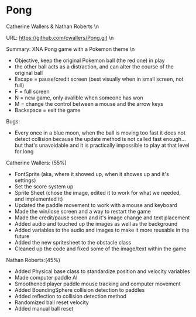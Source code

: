 # Pong
Catherine Wallers & Nathan Roberts \n

URL:  https://github.com/cwallers/Pong.git \n

Summary:  XNA Pong game with a Pokemon theme \n
 - Objective, keep the original Pokemon ball (the red one) in play
 - the other ball acts as a distraction, and can alter the course of the original ball
 - Escape = pause/credit screen (best visually when in small screen, not full)
 - F = full screen
 - N = new game, only avalible when someone has won
 - M = change the control between a mouse and the arrow keys
 - Backspace = exit the game

Bugs: 
- Every once in a blue moon, when the ball is moving too fast it does not detect collision because the update method is not called fast enough... but that's unavoidable and it is practically impossible to play at that level for long

Catherine Wallers: (55%)
- FontSprite (aka, where it showed up, when it showes up and it's settings)
- Set the score system up
- Sprite Sheet (chose the image, edited it to work for what we needed, and implemented it)
- Updated the paddle movement to work with a mouse and keyboard
- Made the win/lose screen and a way to restart the game
- Made the credit/pause screen and it's image change and text placement
- Added audio and touched up the images as well as the background
- Added variables to the audio and images to make it more reusable in the future
- Added the new spritesheet to the obstacle class
- Cleaned up the code and fixed some of the image/text within the game

Nathan Roberts:(45%)
- Added Physical base class to standardize position and velocity variables
- Made computer paddle AI
- Smoothened player paddle mouse tracking and computer movement
- Added BoundingSphere collision detection to paddles
- Added reflection to collision detection method
- Randomized ball reset velocity
- Added manual ball reset



